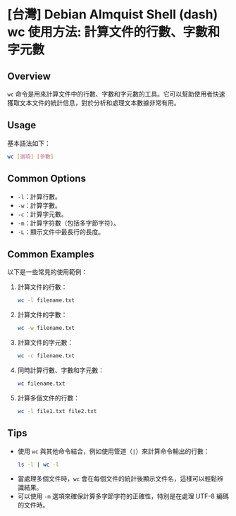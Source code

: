 # [台灣] Debian Almquist Shell (dash) wc 使用方法: 計算文件的行數、字數和字元數

## Overview
`wc` 命令是用來計算文件中的行數、字數和字元數的工具。它可以幫助使用者快速獲取文本文件的統計信息，對於分析和處理文本數據非常有用。

## Usage
基本語法如下：
```bash
wc [選項] [參數]
```

## Common Options
- `-l`：計算行數。
- `-w`：計算字數。
- `-c`：計算字元數。
- `-m`：計算字符數（包括多字節字符）。
- `-L`：顯示文件中最長行的長度。

## Common Examples
以下是一些常見的使用範例：

1. 計算文件的行數：
   ```bash
   wc -l filename.txt
   ```

2. 計算文件的字數：
   ```bash
   wc -w filename.txt
   ```

3. 計算文件的字元數：
   ```bash
   wc -c filename.txt
   ```

4. 同時計算行數、字數和字元數：
   ```bash
   wc filename.txt
   ```

5. 計算多個文件的行數：
   ```bash
   wc -l file1.txt file2.txt
   ```

## Tips
- 使用 `wc` 與其他命令結合，例如使用管道（`|`）來計算命令輸出的行數：
  ```bash
  ls -l | wc -l
  ```
- 當處理多個文件時，`wc` 會在每個文件的統計後顯示文件名，這樣可以輕鬆辨識結果。
- 可以使用 `-m` 選項來確保計算多字節字符的正確性，特別是在處理 UTF-8 編碼的文件時。
